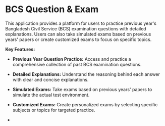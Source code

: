 # BCS Question & Exam

This application provides a platform for users to practice previous year's Bangladesh Civil Service (BCS) examination questions with detailed explanations. Users can also take simulated exams based on previous years' papers or create customized exams to focus on specific topics.

**Key Features:**

* **Previous Year Question Practice:** Access and practice a comprehensive collection of past BCS examination questions.
* **Detailed Explanations:** Understand the reasoning behind each answer with clear and concise explanations.
* **Simulated Exams:** Take exams based on previous years' papers to simulate the actual test environment.
* **Customized Exams:** Create personalized exams by selecting specific subjects or topics for targeted practice.

* 
